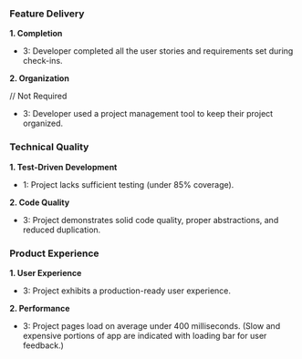 ### Feature Delivery

**1. Completion**

* 3: Developer completed all the user stories and requirements set during check-ins.

**2. Organization**

// Not Required

* 3: Developer used a project management tool to keep their project organized.

### Technical Quality

**1. Test-Driven Development**

* 1: Project lacks sufficient testing (under 85% coverage).

**2. Code Quality**

* 3: Project demonstrates solid code quality, proper abstractions, and reduced duplication.

### Product Experience

**1. User Experience**

* 3: Project exhibits a production-ready user experience.

**2. Performance**

* 3: Project pages load on average under 400 milliseconds. (Slow and expensive portions of app are indicated with loading bar for user feedback.)

